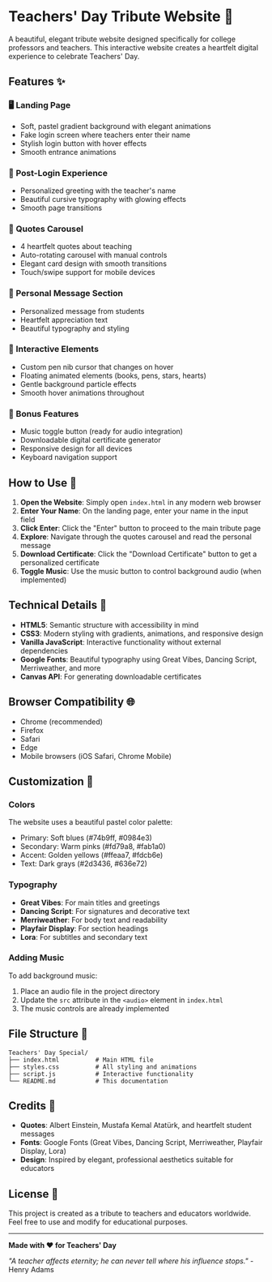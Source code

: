 # Teachers' Day Tribute Website 💐

A beautiful, elegant tribute website designed specifically for college professors and teachers. This interactive website creates a heartfelt digital experience to celebrate Teachers' Day.

## Features ✨

### 🖥 Landing Page
- Soft, pastel gradient background with elegant animations
- Fake login screen where teachers enter their name
- Stylish login button with hover effects
- Smooth entrance animations

### 🌟 Post-Login Experience
- Personalized greeting with the teacher's name
- Beautiful cursive typography with glowing effects
- Smooth page transitions

### 📜 Quotes Carousel
- 4 heartfelt quotes about teaching
- Auto-rotating carousel with manual controls
- Elegant card design with smooth transitions
- Touch/swipe support for mobile devices

### 💌 Personal Message Section
- Personalized message from students
- Heartfelt appreciation text
- Beautiful typography and styling

### 🎨 Interactive Elements
- Custom pen nib cursor that changes on hover
- Floating animated elements (books, pens, stars, hearts)
- Gentle background particle effects
- Smooth hover animations throughout

### 🎵 Bonus Features
- Music toggle button (ready for audio integration)
- Downloadable digital certificate generator
- Responsive design for all devices
- Keyboard navigation support

## How to Use 🚀

1. **Open the Website**: Simply open `index.html` in any modern web browser
2. **Enter Your Name**: On the landing page, enter your name in the input field
3. **Click Enter**: Click the "Enter" button to proceed to the main tribute page
4. **Explore**: Navigate through the quotes carousel and read the personal message
5. **Download Certificate**: Click the "Download Certificate" button to get a personalized certificate
6. **Toggle Music**: Use the music button to control background audio (when implemented)

## Technical Details 🔧

- **HTML5**: Semantic structure with accessibility in mind
- **CSS3**: Modern styling with gradients, animations, and responsive design
- **Vanilla JavaScript**: Interactive functionality without external dependencies
- **Google Fonts**: Beautiful typography using Great Vibes, Dancing Script, Merriweather, and more
- **Canvas API**: For generating downloadable certificates

## Browser Compatibility 🌐

- Chrome (recommended)
- Firefox
- Safari
- Edge
- Mobile browsers (iOS Safari, Chrome Mobile)

## Customization 🎨

### Colors
The website uses a beautiful pastel color palette:
- Primary: Soft blues (#74b9ff, #0984e3)
- Secondary: Warm pinks (#fd79a8, #fab1a0)
- Accent: Golden yellows (#ffeaa7, #fdcb6e)
- Text: Dark grays (#2d3436, #636e72)

### Typography
- **Great Vibes**: For main titles and greetings
- **Dancing Script**: For signatures and decorative text
- **Merriweather**: For body text and readability
- **Playfair Display**: For section headings
- **Lora**: For subtitles and secondary text

### Adding Music
To add background music:
1. Place an audio file in the project directory
2. Update the `src` attribute in the `<audio>` element in `index.html`
3. The music controls are already implemented

## File Structure 📁

```
Teachers' Day Special/
├── index.html          # Main HTML file
├── styles.css          # All styling and animations
├── script.js           # Interactive functionality
└── README.md           # This documentation
```

## Credits 🙏

- **Quotes**: Albert Einstein, Mustafa Kemal Atatürk, and heartfelt student messages
- **Fonts**: Google Fonts (Great Vibes, Dancing Script, Merriweather, Playfair Display, Lora)
- **Design**: Inspired by elegant, professional aesthetics suitable for educators

## License 📄

This project is created as a tribute to teachers and educators worldwide. Feel free to use and modify for educational purposes.

---

**Made with ❤️ for Teachers' Day** 

*"A teacher affects eternity; he can never tell where his influence stops."* - Henry Adams
